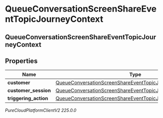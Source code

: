 # QueueConversationScreenShareEventTopicJourneyContext

## QueueConversationScreenShareEventTopicJourneyContext

## Properties

|Name | Type | Description | Notes|
|------------ | ------------- | ------------- | -------------|
| **customer** | [QueueConversationScreenShareEventTopicJourneyCustomer](QueueConversationScreenShareEventTopicJourneyCustomer) |  | [optional] |
| **customer_session** | [QueueConversationScreenShareEventTopicJourneyCustomerSession](QueueConversationScreenShareEventTopicJourneyCustomerSession) |  | [optional] |
| **triggering_action** | [QueueConversationScreenShareEventTopicJourneyAction](QueueConversationScreenShareEventTopicJourneyAction) |  | [optional] |



_PureCloudPlatformClientV2 225.0.0_
